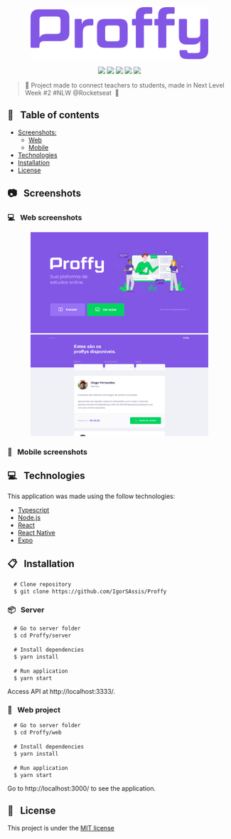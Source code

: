 <p align="center">
  <img src="https://github.com/IgorSAssis/Proffy/blob/master/.github/Proffy-logo.png" width="400">
</p>

<p align="center">
  <img src="https://img.shields.io/badge/Proffy-NLW%202.0-8257E5?logo=data:image/png;base64,iVBORw0KGgoAAAANSUhEUgAAABAAAAAQCAMAAAAoLQ9TAAAALVBMVEVHcExxWsF0XMJzXMJxWcFsUsD///9jRrzY0u6Xh9Gsn9n39fyMecy0qd2bjNJWBT0WAAAABHRSTlMA2Do606wF2QAAAGlJREFUGJVdj1cWwCAIBLEsRU3uf9xobDH8+GZwUYi8i6ucJwrxKE+7D0G9Q4vlYqtmCSjndr4CgCgzlyFgfKfKCVO0LrPKjmiqMxGXkJwNnXskqWG+1oSM+BSwD8f29YLNjvx/OQrn+g99oQSoNmt3PgAAAABJRU5ErkJggg=="></img>
  <img src="https://img.shields.io/github/last-commit/IgorSAssis/proffy?color=774DD6"></img> 
  <img src="https://img.shields.io/github/languages/top/IgorSAssis/Proffy?color=774DD6&logo=Typescript&logoColor=blue"></img>
  <img src="https://img.shields.io/github/repo-size/IgorSAssis/Proffy?color=774DD6"></img>
  <img src="https://img.shields.io/github/license/IgorSAssis/Proffy?color=774DD6"></img>
</p>


> :rocket: Project made to connect teachers to students, made in Next Level Week #2 #NLW @Rocketseat&nbsp; :rocket:

## :pushpin: &nbsp; Table of contents

* [Screenshots:](#Screenshots)
  * [Web](#Web)
  * [Mobile](#Mobile)
* [Technologies](#Technologies)
* [Installation](#Installation)
* [License](#Licence)

<a name="Screenshots" />

## :camera: &nbsp; Screenshots

<a name="Web" />

### :computer: &nbsp; Web screenshots

<p align="center">
  <img src="https://github.com/IgorSAssis/Proffy/blob/master/.github/Proffy-landingPage.png" width="400" /> 
  <img src="https://github.com/IgorSAssis/Proffy/blob/master/.github/Proffy-list.png" width="400" /> 
</p>

<a name="Mobile" />

### :iphone: &nbsp; Mobile screenshots


<a name="Technologies" />

## :computer: &nbsp; Technologies
This application was made using the follow technologies:

* [Typescript](https://www.typescriptlang.org/)
* [Node.js](https://nodejs.org/en/)
* [React](https://reactjs.org/)
* [React Native](https://reactnative.dev/)
* [Expo](https://expo.io/learn)

<a name="Installation" />

## :clipboard: &nbsp; Installation

```shell
  # Clone repository
  $ git clone https://github.com/IgorSAssis/Proffy
```
### :package: &nbsp; Server

```shell
  # Go to server folder
  $ cd Proffy/server
  
  # Install dependencies
  $ yarn install
  
  # Run application
  $ yarn start
```
Access API at http://localhost:3333/.

### :milky_way: &nbsp; Web project

```shell
  # Go to server folder
  $ cd Proffy/web
  
  # Install dependencies
  $ yarn install
  
  # Run application
  $ yarn start
```

Go to http://localhost:3000/ to see the application.

<a name="Licence" />

## :page_facing_up: &nbsp; License
This project is under the  [MIT license](https://github.com/IgorSAssis/Proffy/blob/master/LICENSE)
